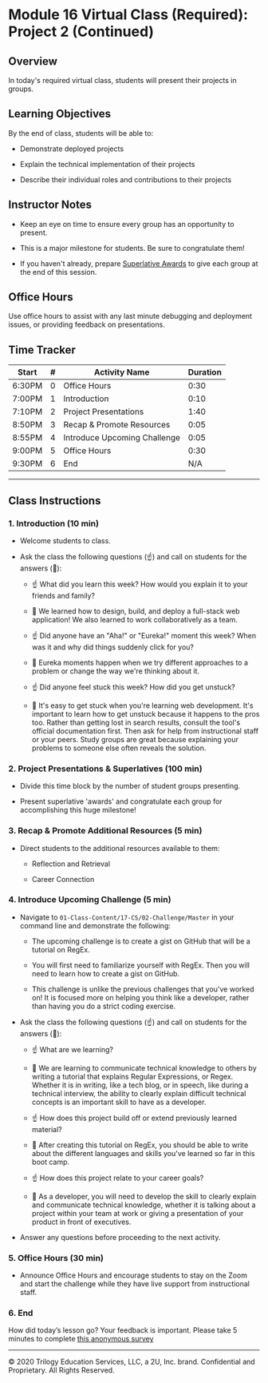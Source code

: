 # Module 16 Virtual Class (Required): Project 2 (Continued)

## Overview 

In today's required virtual class, students will present their projects in groups.


## Learning Objectives

By the end of class, students will be able to:

* Demonstrate deployed projects

* Explain the technical implementation of their projects

* Describe their individual roles and contributions to their projects


## Instructor Notes 

* Keep an eye on time to ensure every group has an opportunity to present. 

* This is a major milestone for students. Be sure to congratulate them!

* If you haven't already, prepare [Superlative Awards](https://docs.google.com/presentation/d/1QlPJhHnHvLLtKheKl4opm7tibkjjALZeAzwVvZdJDO0/edit?usp=sharing) to give each group at the end of this session.

## Office Hours

Use office hours to assist with any last minute debugging and deployment issues, or providing feedback on presentations. 


## Time Tracker 
| Start  | #   | Activity Name                              | Duration |
| ------ | --- | ----------------------------               | -------- |
| 6:30PM | 0   | Office Hours                               | 0:30     |
| 7:00PM | 1   | Introduction                               | 0:10     |
| 7:10PM | 2   | Project Presentations                      | 1:40     |
| 8:50PM | 3   | Recap & Promote Resources                  | 0:05     |
| 8:55PM | 4   | Introduce Upcoming Challenge               | 0:05     |
| 9:00PM | 5   | Office Hours                               | 0:30     |
| 9:30PM | 6   | End                                        | N/A      |

---

## Class Instructions

### 1. Introduction (10 min)

* Welcome students to class.

* Ask the class the following questions (☝️) and call on students for the answers (🙋):

    * ☝️ What did you learn this week? How would you explain it to your friends and family?

    * 🙋 We learned how to design, build, and deploy a full-stack web application! We also learned to work collaboratively as a team.

    * ☝️ Did anyone have an "Aha!" or "Eureka!" moment this week? When was it and why did things suddenly click for you? 

    * 🙋 Eureka moments happen when we try different approaches to a problem or change the way we're thinking about it.

    * ☝️ Did anyone feel stuck this week? How did you get unstuck?

    * 🙋 It's easy to get stuck when you're learning web development. It's important to learn how to get unstuck because it happens to the pros too. Rather than getting lost in search results, consult the tool's official documentation first. Then ask for help from instructional staff or your peers. Study groups are great because explaining your problems to someone else often reveals the solution. 


### 2. Project Presentations & Superlatives (100 min)

* Divide this time block by the number of student groups presenting.

* Present superlative 'awards' and congratulate each group for accomplishing this huge milestone!

### 3. Recap & Promote Additional Resources (5 min)

* Direct students to the additional resources available to them:

    * Reflection and Retrieval

    * Career Connection

### 4. Introduce Upcoming Challenge (5 min)

* Navigate to `01-Class-Content/17-CS/02-Challenge/Master` in your command line and demonstrate the following: 

    * The upcoming challenge is to create a gist on GitHub that will be a tutorial on RegEx.

    * You will first need to familiarize yourself with RegEx. Then you will need to learn how to create a gist on GitHub. 

    * This challenge is unlike the previous challenges that you've worked on! It is focused more on helping you think like a developer, rather than having you do a strict coding exercise. 

* Ask the class the following questions (☝️) and call on students for the answers (🙋):

    * ☝️ What are we learning?

    * 🙋 We are learning to communicate technical knowledge to others by writing a tutorial that explains Regular Expressions, or Regex. Whether it is in writing, like a tech blog, or in speech, like during a technical interview, the ability to clearly explain difficult technical concepts is an important skill to have as a developer. 

    * ☝️ How does this project build off or extend previously learned material?

    * 🙋 After creating this tutorial on RegEx, you should be able to write about the different languages and skills you've learned so far in this boot camp. 

    * ☝️ How does this project relate to your career goals?

    * 🙋 As a developer, you will need to develop the skill to clearly explain and communicate technical knowledge, whether it is talking about a project within your team at work or giving a presentation of your product in front of executives.

* Answer any questions before proceeding to the next activity.

### 5. Office Hours (30 min)

* Announce Office Hours and encourage students to stay on the Zoom and start the challenge while they have live support from instructional staff. 

### 6. End 

How did today’s lesson go? Your feedback is important. Please take 5 minutes to complete [this anonymous survey](https://forms.gle/3LozVjherGH83aG17)

---
© 2020 Trilogy Education Services, LLC, a 2U, Inc. brand.  Confidential and Proprietary.  All Rights Reserved.
